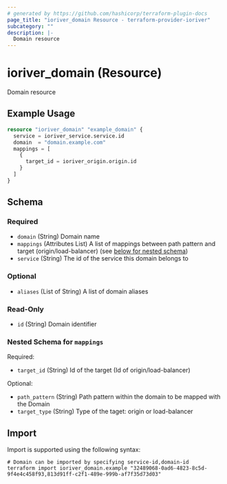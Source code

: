 ```yaml
---
# generated by https://github.com/hashicorp/terraform-plugin-docs
page_title: "ioriver_domain Resource - terraform-provider-ioriver"
subcategory: ""
description: |-
  Domain resource
---
```


# ioriver_domain (Resource)

Domain resource

## Example Usage

```terraform
resource "ioriver_domain" "example_domain" {
  service = ioriver_service.service.id
  domain  = "domain.example.com"
  mappings = [
    {
      target_id = ioriver_origin.origin.id
    }
  ]
}
```

<!-- schema generated by tfplugindocs -->
## Schema

### Required

- `domain` (String) Domain name
- `mappings` (Attributes List) A list of mappings between path pattern and target (origin/load-balancer) (see [below for nested schema](#nestedatt--mappings))
- `service` (String) The id of the service this domain belongs to

### Optional

- `aliases` (List of String) A list of domain aliases

### Read-Only

- `id` (String) Domain identifier

<a id="nestedatt--mappings"></a>
### Nested Schema for `mappings`

Required:

- `target_id` (String) Id of the target (Id of origin/load-balancer)

Optional:

- `path_pattern` (String) Path pattern within the domain to be mapped with the Domain
- `target_type` (String) Type of the taget: origin or load-balancer

## Import

Import is supported using the following syntax:

```shell
# Domain can be imported by specifying service-id,domain-id
terraform import ioriver_domain.example "32489068-0ad6-4823-8c5d-9f4e4c458f93,813d91ff-c2f1-489e-999b-af7f35d73d03"
```
